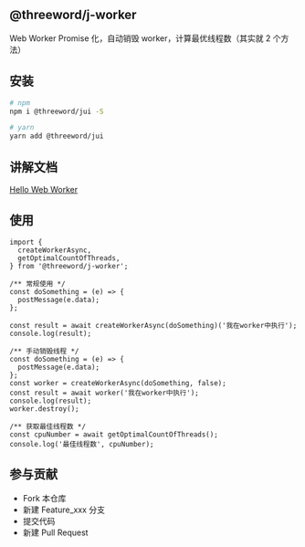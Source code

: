## @threeword/j-worker

Web Worker Promise 化，自动销毁 worker，计算最优线程数（其实就 2 个方法）

## 安装

```bash
# npm
npm i @threeword/jui -S

# yarn
yarn add @threeword/jui
```

## 讲解文档

[Hello Web Worker](https://blog.csdn.net/jt11166/article/details/110675501)

## 使用

```tsx
import {
  createWorkerAsync,
  getOptimalCountOfThreads,
} from '@threeword/j-worker';

/** 常规使用 */
const doSomething = (e) => {
  postMessage(e.data);
};

const result = await createWorkerAsync(doSomething)('我在worker中执行');
console.log(result);

/** 手动销毁线程 */
const doSomething = (e) => {
  postMessage(e.data);
};
const worker = createWorkerAsync(doSomething, false);
const result = await worker('我在worker中执行');
console.log(result);
worker.destroy();

/** 获取最佳线程数 */
const cpuNumber = await getOptimalCountOfThreads();
console.log('最佳线程数', cpuNumber);
```

## 参与贡献

- Fork 本仓库
- 新建 Feature_xxx 分支
- 提交代码
- 新建 Pull Request
